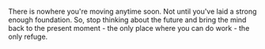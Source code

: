 There is nowhere you're moving anytime soon. Not until you've laid a strong enough foundation. So, stop thinking about the future and bring the mind back to the present moment - the only place where you can do work - the only refuge.